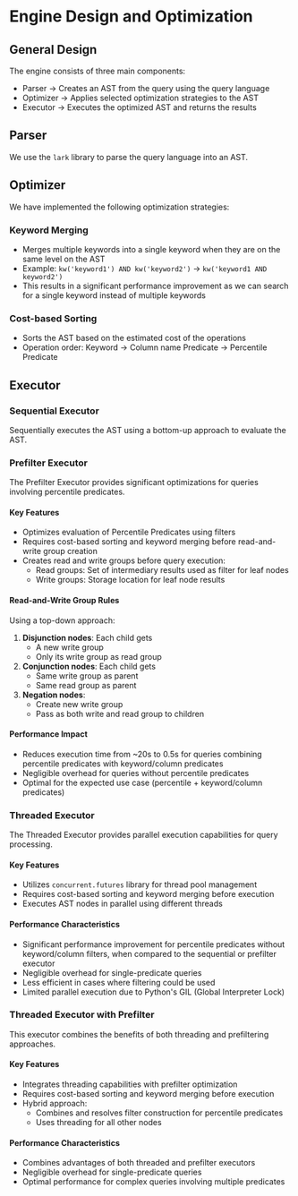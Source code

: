 # Engine Design and Optimization

## General Design
The engine consists of three main components:
- Parser → Creates an AST from the query using the query language
- Optimizer → Applies selected optimization strategies to the AST
- Executor → Executes the optimized AST and returns the results

## Parser
We use the `lark` library to parse the query language into an AST.

## Optimizer
We have implemented the following optimization strategies:

### Keyword Merging
- Merges multiple keywords into a single keyword when they are on the same level on the AST
- Example: `kw('keyword1') AND kw('keyword2')` → `kw('keyword1 AND keyword2')`
- This results in a significant performance improvement as we can search for a single keyword instead of multiple keywords

### Cost-based Sorting
- Sorts the AST based on the estimated cost of the operations
- Operation order: Keyword → Column name Predicate → Percentile Predicate

## Executor

### Sequential Executor
Sequentially executes the AST using a bottom-up approach to evaluate the AST.

### Prefilter Executor
The Prefilter Executor provides significant optimizations for queries involving percentile predicates.

#### Key Features
- Optimizes evaluation of Percentile Predicates using filters
- Requires cost-based sorting and keyword merging before read-and-write group creation
- Creates read and write groups before query execution:
  - Read groups: Set of intermediary results used as filter for leaf nodes
  - Write groups: Storage location for leaf node results

#### Read-and-Write Group Rules
Using a top-down approach:
1. **Disjunction nodes**: Each child gets
   - A new write group
   - Only its write group as read group
2. **Conjunction nodes**: Each child gets
   - Same write group as parent
   - Same read group as parent
3. **Negation nodes**:
   - Create new write group
   - Pass as both write and read group to children

#### Performance Impact
- Reduces execution time from ~20s to 0.5s for queries combining percentile predicates with keyword/column predicates
- Negligible overhead for queries without percentile predicates
- Optimal for the expected use case (percentile + keyword/column predicates)

### Threaded Executor
The Threaded Executor provides parallel execution capabilities for query processing.

#### Key Features
- Utilizes `concurrent.futures` library for thread pool management
- Requires cost-based sorting and keyword merging before execution
- Executes AST nodes in parallel using different threads

#### Performance Characteristics
- Significant performance improvement for percentile predicates without keyword/column filters, when compared to the sequential or prefilter executor
- Negligible overhead for single-predicate queries
- Less efficient in cases where filtering could be used
- Limited parallel execution due to Python's GIL (Global Interpreter Lock)

### Threaded Executor with Prefilter
This executor combines the benefits of both threading and prefiltering approaches.

#### Key Features
- Integrates threading capabilities with prefilter optimization
- Requires cost-based sorting and keyword merging before execution
- Hybrid approach:
  - Combines and resolves filter construction for percentile predicates
  - Uses threading for all other nodes

#### Performance Characteristics
- Combines advantages of both threaded and prefilter executors
- Negligible overhead for single-predicate queries
- Optimal performance for complex queries involving multiple predicates
